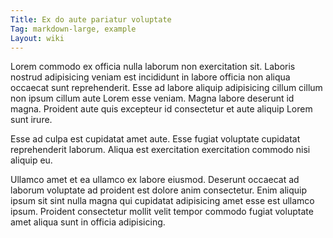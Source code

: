 ```yaml
---
Title: Ex do aute pariatur voluptate
Tag: markdown-large, example
Layout: wiki
---
```

Lorem commodo ex officia nulla laborum non exercitation sit. Laboris nostrud adipisicing veniam est incididunt in labore officia non aliqua occaecat sunt reprehenderit. Esse ad labore aliquip adipisicing cillum cillum non ipsum cillum aute Lorem esse veniam. Magna labore deserunt id magna. Proident aute quis excepteur id consectetur et aute aliquip Lorem sunt irure.

Esse ad culpa est cupidatat amet aute. Esse fugiat voluptate cupidatat reprehenderit laborum. Aliqua est exercitation exercitation commodo nisi aliquip eu.

Ullamco amet et ea ullamco ex labore eiusmod. Deserunt occaecat ad laborum voluptate ad proident est dolore anim consectetur. Enim aliquip ipsum sit sint nulla magna qui cupidatat adipisicing amet esse est ullamco ipsum. Proident consectetur mollit velit tempor commodo fugiat voluptate amet aliqua sunt in officia adipisicing.
